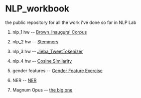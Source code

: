# NLP_workbook
the public repository for all the work i've done so far in NLP Lab

1. nlp_1 hw -- [Brown_Inaugural Corpus](https://github.com/Guneshwar24/NLP_workbook/blob/master/nlp_1%20hw.ipynb)

2. nlp_2 hw -- [Stemmers](https://github.com/Guneshwar24/NLP_workbook/blob/master/nlp_2%20hw.ipynb)

3. nlp_3 hw -- [Jieba_TweetTokenizer](https://github.com/Guneshwar24/NLP_workbook/blob/master/nlp_3%20hw.ipynb)

4. nlp_4 hw -- [Cosine Similarity](https://github.com/Guneshwar24/NLP_workbook/blob/master/nlp_hw_4.ipynb)

5. gender features -- [Gender Feature Exercise](https://github.com/Guneshwar24/NLP_workbook/blob/master/gender%20features.ipynb)

6. NER -- [NER](https://colab.research.google.com/drive/1hRlsaaQOXdmGg1b1PH_Bt0N8O7NwNCTn)

7. Magnum Opus -- [the big one](http://localhost:8888/notebooks/magnus%20opus.ipynb)
